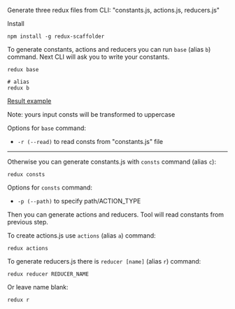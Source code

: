 Generate three redux files from CLI: "constants.js, actions.js, reducers.js"

Install 

```
npm install -g redux-scaffolder
```

To generate constants, actions and reducers you can run `base` (alias `b`) command. Next CLI will ask you to write your constants.
```
redux base 

# alias 
redux b
```
[Result example](https://github.com/shapkarin/redux-scaffolder/tree/master/example)

Note: yours input consts will be transformed to uppercase

Options for `base` command:
- `-r (--read)` to read consts from "constants.js" file

___

Otherwise you can generate constants.js with `consts` command (alias `c`):
```
redux consts
```

Options for `consts` command:
- `-p (--path)` to specify path/ACTION_TYPE

Then you can generate actions and reducers.
Tool will read constants from previous step.

To create actions.js use `actions` (alias `a`) command:
```
redux actions
```

To generate reducers.js there is `reducer [name]` (alias `r`) command:
```
redux reducer REDUCER_NAME
```

Or leave name blank:
```
redux r
```


